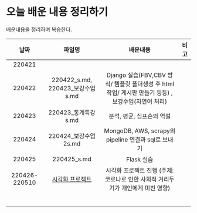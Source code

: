# 오늘 배운 내용 정리하기
배운내용을 정리하며 복습한다.









|     날짜      |                            파일명                            |                           배운내용                           | 비고 |
| :-----------: | :----------------------------------------------------------: | :----------------------------------------------------------: | :--: |
|    220421     |                                                              |                                                              |      |
|    220422     |               220422_s.md, 220423_보강수업s.md               | Django 실습(FBV,CBV 방식/ 템플릿 폴더생성 후 html 작업/ 게시판 만들기 등등) , 보강수업(자연어 처리) |      |
|    220423     |                     220423_통계특강s.md                      |                  분석, 평균, 심프슨의 역설                   |      |
|    220424     |                     220424_보강수업2s.md                     |     MongoDB, AWS, scrapy의 pipeline 연결과 sql로 보내기      |      |
|    220425     |                         220425_s.md                          |                          Flask 실습                          |      |
| 220426-220510 | [시각화 프로젝트](https://github.com/suyeee/Visualization-Project.git) | 시각화 프로젝트 진행 (주제: 코로나로 인한 사회적 거리두기가 개인에게 미친 영향) |      |
|               |                                                              |                                                              |      |
|               |                                                              |                                                              |      |
|               |                                                              |                                                              |      |
|               |                                                              |                                                              |      |
|               |                                                              |                                                              |      |
|               |                                                              |                                                              |      |

